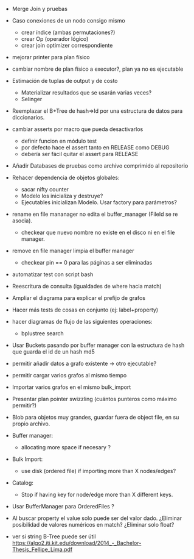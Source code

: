 - Merge Join y pruebas
- Caso conexiones de un nodo consigo mismo
    - crear índice (ambas permutaciones?)
    - crear Op (operador lógico)
    - crear join optimizer correspondiente
- mejorar printer para plan físico
- cambiar nombre de plan físico a executor?, plan ya no es ejecutable

- Estimación de tuplas de output y de costo
    - Materializar resultados que se usarán varias veces?
    - Selinger
- Reemplazar el B+Tree de hash=>Id por una estructura de datos para diccionarios.


- cambiar asserts por macro que pueda desactivarlos
    - definir funcion en módulo test
    - por defecto hace el assert tanto en RELEASE como DEBUG
    - debería ser fácil quitar el assert para RELEASE
- Añadir Databases de pruebas como archivo comprimido al repositorio
- Rehacer dependencia de objetos globales:
    - sacar nifty counter
    - Modelo los inicializa y destruye?
    - Ejecutables inicializan Modelo. Usar factory para parámetros?

- rename en file mananager no edita el buffer_manager (FileId se re asocia).
    - checkear que nuevo nombre no existe en el disco ni en el file manager.
- remove en file manager limpia el buffer manager
    - checkear pin == 0 para las páginas a ser eliminadas

- automatizar test con script bash
- Reescritura de consulta (igualdades de where hacia match)
- Ampliar el diagrama para explicar el prefijo de grafos
- Hacer más tests de cosas en conjunto (ej: label+property)
- hacer diagramas de flujo de las siguientes operaciones:
    - bplustree search

- Usar Buckets pasando por buffer manager con la estructura de hash que guarda el id de un hash md5
- permitir añadir datos a grafo existente -> otro ejecutable?
- permitir cargar varios grafos al mismo tiempo

- Importar varios grafos en el mismo bulk_import
- Presentar plan pointer swizzling (cuántos punteros como máximo permitir?)
- Blob para objetos muy grandes, guardar fuera de object file, en su propio archivo.
- Buffer manager:
    - allocating more space if necesary ?
- Bulk Import:
    - use disk (ordered file) if importing more than X nodes/edges?
- Catalog:
    - Stop if having key for node/edge more than X different keys.
- Usar BufferManager para OrderedFiles ?
- Al buscar property el value solo puede ser del valor dado. ¿Eliminar posibilidad de valores numéricos en match? ¿Eliminar solo float?
- ver si string B-Tree puede ser útil https://algo2.iti.kit.edu/download/2014_-_Bachelor-Thesis_Fellipe_Lima.pdf
